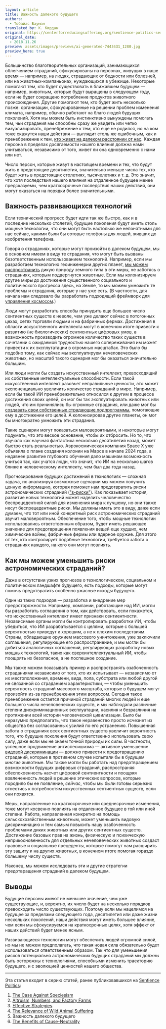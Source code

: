 ```yaml
---
layout: article
title: Важность далекого будущего
authors:
  - Тобайас Бауман
translated_by: К. Кирдан
original: https://centerforreducingsuffering.org/sentience-politics-series-introduction/the-importance-of-the-far-future/
original_date: 
  - 2018.11.26
preview: assets/images/previews/ai-generated-7443431_1280.jpg
preview_here: true
---
```

Большинство благотворительных организаций, занимающихся облегчением страданий, сфокусированы на персонах, живущих в наше время — например, на людях, страдающих от бедности или болезней, или на животных-компаньонах, нуждающихся в убежище. Некоторые помогают тем, кто будет существовать в ближайшем будущем — например, животным, которые будут выращены в следующем году, если не будет сокращено потребление продуктов животного происхождения. Другие помогают тем, кто будет жить несколько позже: организации, сфокусированные на решении проблем изменения климата, например, обычно работают на благо людей будущих поколений. Хотя мы можем быть инстинктивно вынуждены помогать тем, чьи страдания мы способны сразу же увидеть или четко визуализировать, пренебрежение к тем, кто еще не родился, но на ком тоже скажутся наши действия — выглядит столь же ошибочным, как и пренебрежение к тем, [кто живет на далеком расстоянии от нас](https://www.ted.com/talks/peter_singer_the_why_and_how_of_effective_altruism?subtitle=ru). Каждая персона в пределах досягаемости нашего влияния должна нами учитываться, независимо от того, живет ли она одновременно с нами или нет.

Число персон, которые живут в настоящем времени и тех, что будут жить в предстоящие десятилетия, значительно меньше числа тех, кто будет жить в предстоящих столетиях, тысячелетиях и т. д. Это значит, что хотя последствия нашего влияния на отдаленное будущее менее предсказуемы, чем краткосрочные последствия наших действий, они могут оказаться на порядки более значительными.

## Важность развивающихся технологий

Если технический прогресс будет идти так же быстро, как и в последние несколько столетий, будущие поколения будут иметь столь мощные технологии, что они могут быть настолько же непонятными для нас сейчас, какими были бы сотовые телефоны для людей, живших до изобретения телефона.

Говоря о страданиях, которые могут произойти в далеком будущем, мы в основном имеем в виду те страдания, что могут быть вызваны безответственным использованием технологий. Например, если мы разработаем технологию геоинженерии других планет, [мы можем распространить](https://foundational-research.org/risks-of-astronomical-future-suffering/#Spread_of_wild_animals-2) дикую природу земного типа в эти миры, не заботясь о страданиях, которым подвергнутся животные. Если мы колонизируем другие миры до достижения существенного социального и политического прогресса здесь, на Земле, то мы можем умножить те проблемы и страдания, которые у нас уже есть. (В частности, для начала нам следовало бы разработать подходящий фреймворк для [управления космосом](https://forum.effectivealtruism.org/posts/QkRq6aRA84vv4xsu9/space-governance-is-important-tractable-and-neglected).)

Люди могут разработать способы принудить еще большее число сентиентных существ к неволе, чем уже делают сейчас в потогонных цехах, сетях торговли людьми и на фабричных фермах. Достижения в области искусственного интеллекта могут в конечном итоге привести к развитию (не биологических) сентиентных цифровых умов, а возможность производить огромное количество таких существ в сочетании с ожидаемой трудностью нашего сопереживания им может привести к их эксплутатации в огромных масштабах. Это было бы подобно тому, как сейчас мы эксплуатируем нечеловеческих животных, но масштаб такого сценария мог бы оказаться значительно большим.

Или люди могли бы создать искусственный интеллект, превосходящий их собственные интеллектуальные способности. Если такой искусственный интеллект разовьет неправильные ценности, это может экспоненциально увеличить количество страданий в мире. Например, если бы такой ИИ пренебрежительно относился к другим в процессе достижения своих целей, он мог бы так эксплуатировать животных или людей, что им причинялись бы огромные страдания, или даже мог бы [создавать свои собственные страдающие подпрограммы](https://foundational-research.org/a-dialogue-on-suffering-subroutines/), помогающие ему в достижении его целей. А колонизировав другие планеты, он мог бы многократно умножить эти страдания.

Такие сценарии могут показаться маловероятными, и некоторые могут подумать, что это веское основание, чтобы их отбросить. Но то, что звучало как научная фантастика несколько десятилетий назад, может быстро стать реальностью. Аэрокосмическая компания Space X уже объявила о плане создания колонии на Марсе в начале 2024 года, а недавнее развитие глубокого обучения дало машинам возможность учиться так, как учатся люди, что значит, что ИИ на несколько шагов ближе к человеческому интеллекту, чем был два года назад.

Прогнозирование будущих достижений в технологиях — сложная задача, но анализируя возможные сценарии мы можем получить ценную информацию, которая поможет нам предотвратить риски астрономических страданий (["s-риски"](https://centerforreducingsuffering.org/intro/)). Как показывает история, развитие новых технологий может наделить человечество беспрецедентной силой для изменения мира к лучшему, но они также несут беспрецедентные риски. Мы должны иметь это в виду, даже если думаем, что тот или иной конкретный риск астрономических страданий звучит маловероятным. Обеспечение того, чтобы мощные технологии использовались ответственным образом, будет иметь решающее значение для предотвращения появления вещей еще худших, чем химические войны, фабричные фермы или ядерное оружие. Для этого от тех, кто контролирует подобные технологии, требуется забота о страданиях каждого, на кого они могут повлиять.

## Как мы можем уменьшить риски астрономических страданий?

Даже в отсутствии узких прогнозов о технологическом, социальном и политическом ландшафте будущего, есть подходы, которые могут помочь предотвратить особенно ужасные исходы будущего.

Один из таких подходов — разработка и внедрение мер предосторожности. Например, компании, работающие над ИИ, могли бы разработать соглашения о том, как действовать, если покажется, что искусственный интеллект имеет признаки сентиентности. Независимые органы могли бы контролировать разработки ИИ, чтобы убедиться, что ИИ разрабатывается с целями, которые с большей вероятностью приведут к хорошим, а не к плохим последствиям. Страны, обладающие оружием массового уничтожения, уже заключили соглашения, регулирующие его распространение, и мы могли бы добиться аналогичных соглашений, регулирующих разработку новых мощных технологий, таких как сверхинтеллектуальный ИИ, чтобы поощрять их безопасное, а не поспешное создание.

Мы также можем показывать пример и распространять озабоченность страданиями независимо от того, кто их испытывает — независимо от их местоположения, времени, вида, пола, субстрата или любой другой не связанной со страданием характеристики, — чтобы уменьшить вероятность страданий массового масштаба, которые в будущем могут произойти из-за пренебрежения этим вопросом. Сегодня такое пренебрежение остается причиной страданий многих людей и еще большего числа нечеловеческих существ, и мы наблюдали различные степени дискриминационных эксплуатации, насилия и безразличия на протяжении всей истории человеческой цивилизации. Было бы неразумно предполагать, что такое неравенство просто исчезнет из общества без согласованных усилий по его устранению. Повышенная забота о страданиях всех сентиентных существ увеличит вероятность того, что будущие поколения будут ответственно использовать свою силу, даже если мы не знаем точной природы их силы. В частности, успешное продвижение антиспесишизма — активное уменьшение [видовой дискриминации](https://www.animal-ethics.org/speciesism/) — должно привести к предотвращению страданий, которые в противном случае испытали бы в будущем _многие_ животные. Мы также могли бы работать над предотвращением возможности будущих цифровых страданий, распространяя обеспокоенность насчет цифровой сентиентности и поощряя вовлеченность людей в решение этических вопросов, которые породило бы ее появление, _сейчас_, чтобы мы были готовы серьезно отнестись к потребностям искусственных сентиентных существ, если они появятся.

Меры, направленные на краткосрочные или среднесрочные изменения, тоже могут косвенно повлиять на отдаленное будущее в той или иной степени. Работа, направленная конкретно на помощь сельскохозяйственным животным, может уменьшить видовую дискриминацию и тем самым повысить нашу озабоченность проблемами диких животных или других сентиентных существ. Достижение базовых прав на жизнь, физическую и психическую неприкосновенность для отдельных нечеловеческих животных создаст правовые и социальные прецеденты, которые помогут нам расширить эту защиту и на других животных, в конечном итоге помогая гораздо большему числу существ.

Наконец, мы можем исследовать эти и другие стратегии предотвращения страданий в далеком будущем.

## Выводы

Будущие персоны имеют не меньшее значение, чем уже существующие, и, вероятно, их число будет на несколько порядков превосходить число существующих. Поэтому если мы нацелимся на будущее за пределами следующего года, десятилетия или даже жизни нескольких поколений, наши действия могут иметь большее влияние, чем если мы сфокусируемся на краткосрочных целях, хотя эффект от наших действий будет менее ясным.

Развивающиеся технологии могут обеспечить людей огромной силой, но мы не можем предполагать, что такая новая сила обязательно будет использоваться ответственным образом. Так что для уменьшения рисков потенциально астрономических будущих страданий мы должны быть осторожны с технологиями, способными изменить траекторию будущего, и с эволюцией ценностей нашего общества.

---

Эта статья входит в серию статей, ранее публиковавшихся на [Sentience Politics](https://sentience-politics.org/):

1. [The Case Against Speciesism](https://centerforreducingsuffering.org/sentience-politics-series-introduction/the-case-against-speciesism/)
2. [Altruism, Numbers, and Factory Farms](https://centerforreducingsuffering.org/sentience-politics-series-introduction/altruism-numbers-and-factory-farms/)
3. [Effective Strategies](https://centerforreducingsuffering.org/sentience-politics-series-introduction/effective-strategies-to-reduce-animal-suffering/)
4. [The Relevance of Wild Animal Suffering](https://centerforreducingsuffering.org/sentience-politics-series-introduction/the-relevance-of-wild-animal-suffering/)
5. Важность далекого будущего
6. [The Benefits of Cause-Neutrality](https://centerforreducingsuffering.org/sentience-politics-series-introduction/the-benefits-of-cause-neutrality/)
